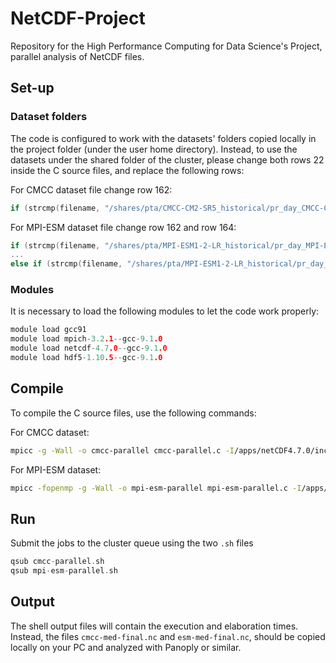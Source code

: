 # NetCDF-Project
Repository for the High Performance Computing for Data Science's Project, parallel analysis of NetCDF files.

## Set-up
### Dataset folders

The code is configured to work with the datasets' folders copied locally in the project folder (under the user home directory). 
Instead, to use the datasets under the shared folder of the cluster, please change both rows 22 inside the C source files, and replace the following rows:

For CMCC dataset file change row 162:

```C
if (strcmp(filename, "/shares/pta/CMCC-CM2-SR5_historical/pr_day_CMCC-CM2-SR5_historical_r1i1p1f1_gn_20000101-20141231.nc") != 0)
```

For MPI-ESM dataset file change row 162 and row 164:

```C
if (strcmp(filename, "/shares/pta/MPI-ESM1-2-LR_historical/pr_day_MPI-ESM1-2-LR_historical_r1i1p1f1_gn_18900101-19091231.nc") == 0)
...
else if (strcmp(filename, "/shares/pta/MPI-ESM1-2-LR_historical/pr_day_MPI-ESM1-2-LR_historical_r1i1p1f1_gn_20100101-20141231.nc") == 0)
```

### Modules

It is necessary to load the following modules to let the code work properly:

```C
module load gcc91
module load mpich-3.2.1--gcc-9.1.0
module load netcdf-4.7.0--gcc-9.1.0
module load hdf5-1.10.5--gcc-9.1.0
```

## Compile

To compile the C source files, use the following commands:

For CMCC dataset:

```bash
mpicc -g -Wall -o cmcc-parallel cmcc-parallel.c -I/apps/netCDF4.7.0/include -L/apps/netCDF4.7.0/lib -lnetcdf -lm -ldl -lz -lcurl -std=gnu99 -fopenmp
```

For MPI-ESM dataset:

```bash
mpicc -fopenmp -g -Wall -o mpi-esm-parallel mpi-esm-parallel.c -I/apps/netCDF4.7.0/include -L/apps/netCDF4.7.0/lib -lnetcdf -lm -ldl -lz -lcurl -std=gnu99
```

## Run
Submit the jobs to the cluster queue using the two `.sh` files

```C
qsub cmcc-parallel.sh
qsub mpi-esm-parallel.sh
```

## Output
The shell output files will contain the execution and elaboration times. Instead, the files `cmcc-med-final.nc` and `esm-med-final.nc`, should be copied locally on your PC and analyzed with Panoply or similar.